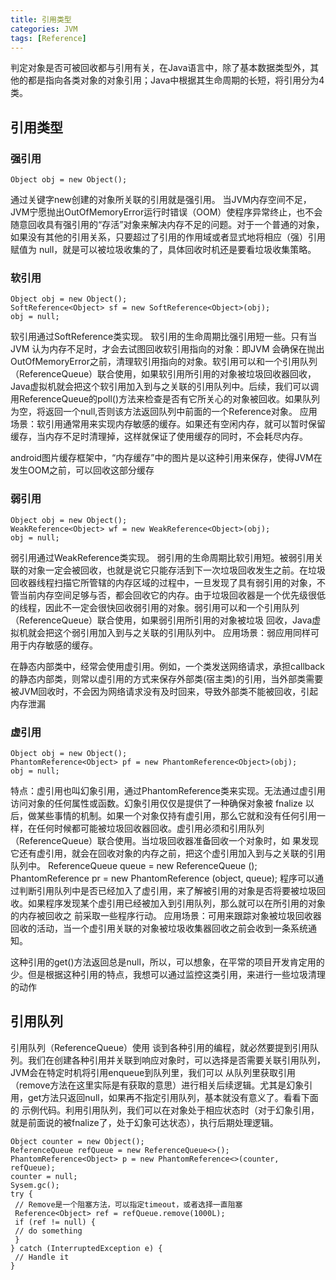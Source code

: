 ```yaml
---
title: 引用类型
categories: JVM
tags: [Reference]
---
```


判定对象是否可被回收都与引用有关，在Java语言中，除了基本数据类型外，其他的都是指向各类对象的对象引用；Java中根据其生命周期的长短，将引用分为4类。

## 引用类型

### 强引用

```
Object obj = new Object();
```

通过关键字new创建的对象所关联的引用就是强引用。 当JVM内存空间不足，JVM宁愿抛出OutOfMemoryError运行时错误（OOM）使程序异常终止，也不会随意回收具有强引用的“存活”对象来解决内存不足的问题。对于一个普通的对象，如果没有其他的引用关系，只要超过了引用的作用域或者显式地将相应（强）引用赋值为 null，就是可以被垃圾收集的了，具体回收时机还是要看垃圾收集策略。

<!--more-->

### 软引用

```
Object obj = new Object();
SoftReference<Object> sf = new SoftReference<Object>(obj);
obj = null;
```

软引用通过SoftReference类实现。 软引用的生命周期比强引用短一些。只有当 JVM 认为内存不足时，才会去试图回收软引用指向的对象：即JVM 会确保在抛出 OutOfMemoryError之前，清理软引用指向的对象。软引用可以和一个引用队列（ReferenceQueue）联合使用，如果软引用所引用的对象被垃圾回收器回收，Java虚拟机就会把这个软引用加入到与之关联的引用队列中。后续，我们可以调用ReferenceQueue的poll()方法来检查是否有它所关心的对象被回收。如果队列为空，将返回一个null,否则该方法返回队列中前面的一个Reference对象。
应用场景：软引用通常用来实现内存敏感的缓存。如果还有空闲内存，就可以暂时保留缓存，当内存不足时清理掉，这样就保证了使用缓存的同时，不会耗尽内存。

android图片缓存框架中，“内存缓存”中的图片是以这种引用来保存，使得JVM在发生OOM之前，可以回收这部分缓存

### 弱引用

```
Object obj = new Object();
WeakReference<Object> wf = new WeakReference<Object>(obj);
obj = null;
```

弱引用通过WeakReference类实现。 弱引用的生命周期比软引用短。被弱引用关联的对象一定会被回收，也就是说它只能存活到下一次垃圾回收发生之前。在垃圾回收器线程扫描它所管辖的内存区域的过程中，一旦发现了具有弱引用的对象，不管当前内存空间足够与否，都会回收它的内存。由于垃圾回收器是一个优先级很低的线程，因此不一定会很快回收弱引用的对象。弱引用可以和一个引用队列（ReferenceQueue）联合使用，如果弱引用所引用的对象被垃圾
回收，Java虚拟机就会把这个弱引用加入到与之关联的引用队列中。
应用场景：弱应用同样可用于内存敏感的缓存。

在静态内部类中，经常会使用虚引用。例如，一个类发送网络请求，承担callback的静态内部类，则常以虚引用的方式来保存外部类(宿主类)的引用，当外部类需要被JVM回收时，不会因为网络请求没有及时回来，导致外部类不能被回收，引起内存泄漏

### 虚引用

```
Object obj = new Object();
PhantomReference<Object> pf = new PhantomReference<Object>(obj);
obj = null;
```

特点：虚引用也叫幻象引用，通过PhantomReference类来实现。无法通过虚引用访问对象的任何属性或函数。幻象引用仅仅是提供了一种确保对象被 fnalize 以后，做某些事情的机制。如果一个对象仅持有虚引用，那么它就和没有任何引用一样，在任何时候都可能被垃圾回收器回收。虚引用必须和引用队列 （ReferenceQueue）联合使用。当垃圾回收器准备回收一个对象时，如
果发现它还有虚引用，就会在回收对象的内存之前，把这个虚引用加入到与之关联的引用队列中。
ReferenceQueue queue = new ReferenceQueue ();
PhantomReference pr = new PhantomReference (object, queue);
程序可以通过判断引用队列中是否已经加入了虚引用，来了解被引用的对象是否将要被垃圾回收。如果程序发现某个虚引用已经被加入到引用队列，那么就可以在所引用的对象的内存被回收之
前采取一些程序行动。
应用场景：可用来跟踪对象被垃圾回收器回收的活动，当一个虚引用关联的对象被垃圾收集器回收之前会收到一条系统通知。

这种引用的get()方法返回总是null，所以，可以想象，在平常的项目开发肯定用的少。但是根据这种引用的特点，我想可以通过监控这类引用，来进行一些垃圾清理的动作

## 引用队列

引用队列（ReferenceQueue）使用
谈到各种引用的编程，就必然要提到引用队列。我们在创建各种引用并关联到响应对象时，可以选择是否需要关联引用队列，JVM会在特定时机将引用enqueue到队列里，我们可以
从队列里获取引用（remove方法在这里实际是有获取的意思）进行相关后续逻辑。尤其是幻象引用，get方法只返回null，如果再不指定引用队列，基本就没有意义了。看看下面的
示例代码。利用引用队列，我们可以在对象处于相应状态时（对于幻象引用，就是前面说的被fnalize了，处于幻象可达状态），执行后期处理逻辑。

```
Object counter = new Object();
ReferenceQueue refQueue = new ReferenceQueue<>();
PhantomReference<Object> p = new PhantomReference<>(counter, refQueue);
counter = null;
Sysem.gc();
try {
 // Remove是一个阻塞方法，可以指定timeout，或者选择一直阻塞
 Reference<Object> ref = refQueue.remove(1000L);
 if (ref != null) {
 // do something
 }
} catch (InterruptedException e) {
 // Handle it
}
```



